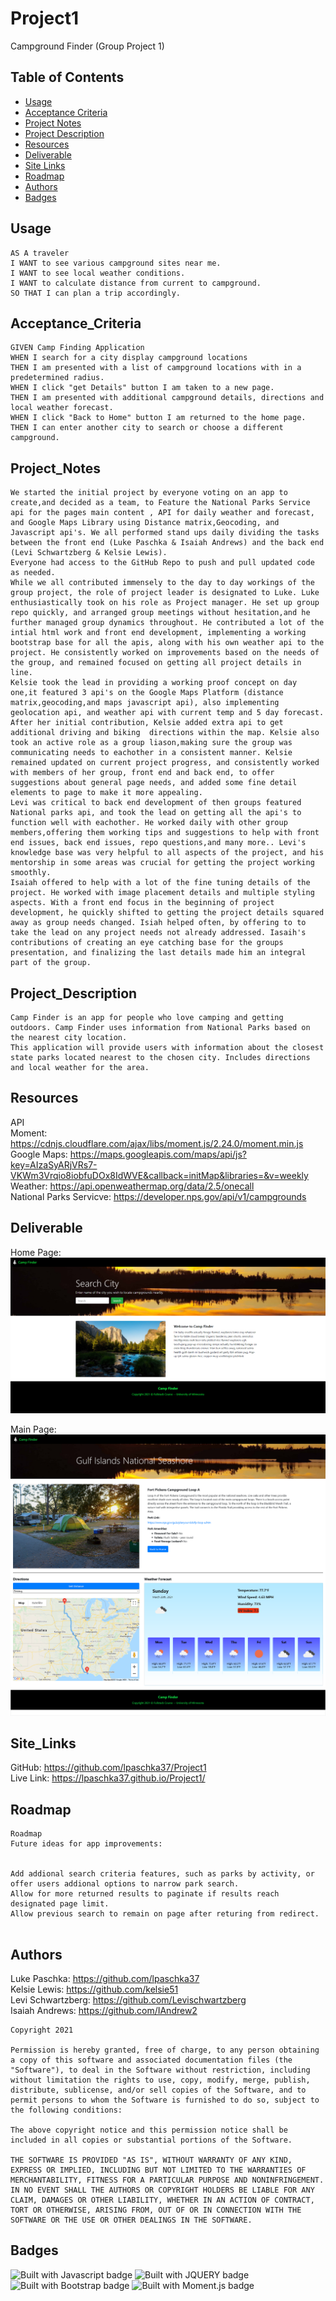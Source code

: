 # Project1
Campground Finder (Group Project 1)

## Table of Contents

* [Usage](#usage)
* [Acceptance Criteria](#Acceptance_Criteria)
* [Project Notes](#Project_Notes)
* [Project Description](#Project_Description)
* [Resources](#Resources)
* [Deliverable](#deliverable)
* [Site Links](#Site_Links)
* [Roadmap](#Roadmap)
* [Authors](#Authors)
* [Badges](#Badges)

## Usage
```
AS A traveler
I WANT to see various campground sites near me.
I WANT to see local weather conditions.
I WANT to calculate distance from current to campground.
SO THAT I can plan a trip accordingly.

```

## Acceptance_Criteria

```
GIVEN Camp Finding Application
WHEN I search for a city display campground locations
THEN I am presented with a list of campground locations with in a predetermined radius.
WHEN I click "get Details" button I am taken to a new page.
THEN I am presented with additional campground details, directions and local weather forecast. 
WHEN I click "Back to Home" button I am returned to the home page.
THEN I can enter another city to search or choose a different campground. 

```

## Project_Notes

```
We started the initial project by everyone voting on an app to create,and decided as a team, to Feature the National Parks Service api for the pages main content , API for daily weather and forecast, and Google Maps Library using Distance matrix,Geocoding, and Javascript api's. We all performed stand ups daily dividing the tasks between the front end (Luke Paschka & Isaiah Andrews) and the back end (Levi Schwartzberg & Kelsie Lewis).
Everyone had access to the GitHub Repo to push and pull updated code as needed.
While we all contributed immensely to the day to day workings of the group project, the role of project leader is designated to Luke. Luke enthusiastically took on his role as Project manager. He set up group repo quickly, and arranged group meetings without hesitation,and he further managed group dynamics throughout. He contributed a lot of the intial html work and front end development, implementing a working bootstrap base for all the apis, along with his own weather api to the project. He consistently worked on improvements based on the needs of the group, and remained focused on getting all project details in line.
Kelsie took the lead in providing a working proof concept on day one,it featured 3 api's on the Google Maps Platform (distance matrix,geocoding,and maps javascript api), also implementing geolocation api, and weather api with current temp and 5 day forecast. After her initial contribution, Kelsie added extra api to get additional driving and biking  directions within the map. Kelsie also took an active role as a group liason,making sure the group was communicating needs to eachother in a consistent manner. Kelsie remained updated on current project progress, and consistently worked with members of her group, front end and back end, to offer suggestions about general page needs, and added some fine detail elements to page to make it more appealing. 
Levi was critical to back end development of then groups featured National parks api, and took the lead on getting all the api's to function well with eachother. He worked daily with other group members,offering them working tips and suggestions to help with front end issues, back end issues, repo questions,and many more.. Levi's knowledge base was very helpful to all aspects of the project, and his mentorship in some areas was crucial for getting the project working smoothly.
Isaiah offered to help with a lot of the fine tuning details of the project. He worked with image placement details and multiple styling aspects. With a front end focus in the beginning of project development, he quickly shifted to getting the project details squared away as group needs changed. Isiah helped often, by offering to to take the lead on any project needs not already addressed. Iasaih's contributions of creating an eye catching base for the groups presentation, and finalizing the last details made him an integral part of the group.

```

## Project_Description

```
Camp Finder is an app for people who love camping and getting outdoors. Camp Finder uses information from National Parks based on the nearest city location. 
This application will provide users with information about the closest state parks located nearest to the chosen city. Includes directions and local weather for the area.

```

## Resources

API <br />
Moment: https://cdnjs.cloudflare.com/ajax/libs/moment.js/2.24.0/moment.min.js <br />
Google Maps: https://maps.googleapis.com/maps/api/js?key=AIzaSyARjVRs7-VKWm3Vrqio8iobfuDOx8IdWVE&callback=initMap&libraries=&v=weekly <br />
Weather: https://api.openweathermap.org/data/2.5/onecall <br />
National Parks Servicve: https://developer.nps.gov/api/v1/campgrounds


## Deliverable
Home Page:
![Screenshot](./assets/images/Screen_Capture_P1.png)

Main Page:
![Screenshot](./assets/images/Screenshot2_CampFinder.png)


## Site_Links

GitHub: https://github.com/lpaschka37/Project1<br />
Live Link:  https://lpaschka37.github.io/Project1/

## Roadmap

```
Roadmap
Future ideas for app improvements:


Add addional search criteria features, such as parks by activity, or offer users addional options to narrow park search.
Allow for more returned results to paginate if results reach designated page limit.
Allow previous search to remain on page after returing from redirect.


```


## Authors

Luke Paschka: https://github.com/lpaschka37 <br />
Kelsie Lewis: https://github.com/kelsie51 <br />
Levi Schwartzberg: https://github.com/Levischwartzberg <br />
Isaiah Andrews: https://github.com/IAndrew2



```
Copyright 2021 

Permission is hereby granted, free of charge, to any person obtaining a copy of this software and associated documentation files (the "Software"), to deal in the Software without restriction, including without limitation the rights to use, copy, modify, merge, publish, distribute, sublicense, and/or sell copies of the Software, and to permit persons to whom the Software is furnished to do so, subject to the following conditions:

The above copyright notice and this permission notice shall be included in all copies or substantial portions of the Software.

THE SOFTWARE IS PROVIDED "AS IS", WITHOUT WARRANTY OF ANY KIND, EXPRESS OR IMPLIED, INCLUDING BUT NOT LIMITED TO THE WARRANTIES OF MERCHANTABILITY, FITNESS FOR A PARTICULAR PURPOSE AND NONINFRINGEMENT. IN NO EVENT SHALL THE AUTHORS OR COPYRIGHT HOLDERS BE LIABLE FOR ANY CLAIM, DAMAGES OR OTHER LIABILITY, WHETHER IN AN ACTION OF CONTRACT, TORT OR OTHERWISE, ARISING FROM, OUT OF OR IN CONNECTION WITH THE SOFTWARE OR THE USE OR OTHER DEALINGS IN THE SOFTWARE.

```

## Badges

![Built with Javascript badge](https://img.shields.io/badge/Built_with-Javascript-green)
![Built with JQUERY badge](https://img.shields.io/badge/Built_with-jQuery-orange)
![Built with Bootstrap badge](https://img.shields.io/badge/Built_with-Bootstrap-red)
![Built with Moment.js badge](https://img.shields.io/badge/Built_with-Moment.js-yellow)
